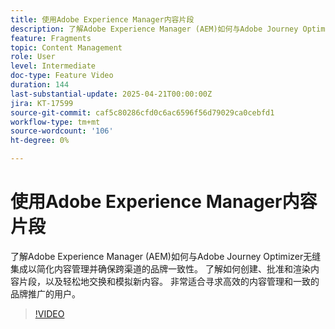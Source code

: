 ```yaml
---
title: 使用Adobe Experience Manager内容片段
description: 了解Adobe Experience Manager (AEM)如何与Adobe Journey Optimizer无缝集成以简化内容管理并确保跨渠道的品牌一致性。 了解如何创建、批准和渲染内容片段，以及轻松地交换和模拟新内容。 非常适合寻求高效的内容管理和一致的品牌推广的用户。
feature: Fragments
topic: Content Management
role: User
level: Intermediate
doc-type: Feature Video
duration: 144
last-substantial-update: 2025-04-21T00:00:00Z
jira: KT-17599
source-git-commit: caf5c80286cfd0c6ac6596f56d79029ca0cebfd1
workflow-type: tm+mt
source-wordcount: '106'
ht-degree: 0%

---
```



# 使用Adobe Experience Manager内容片段

了解Adobe Experience Manager (AEM)如何与Adobe Journey Optimizer无缝集成以简化内容管理并确保跨渠道的品牌一致性。 了解如何创建、批准和渲染内容片段，以及轻松地交换和模拟新内容。 非常适合寻求高效的内容管理和一致的品牌推广的用户。

>[!VIDEO](https://video.tv.adobe.com/v/3457691/?learn=on&enablevpops)
